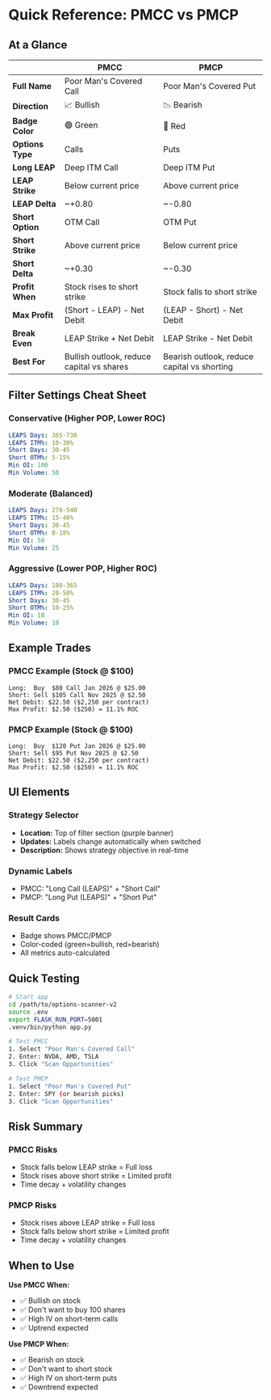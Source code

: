 # Quick Reference: PMCC vs PMCP

## At a Glance

| | PMCC | PMCP |
|---|---|---|
| **Full Name** | Poor Man's Covered Call | Poor Man's Covered Put |
| **Direction** | 📈 Bullish | 📉 Bearish |
| **Badge Color** | 🟢 Green | 🔴 Red |
| **Options Type** | Calls | Puts |
| **Long LEAP** | Deep ITM Call | Deep ITM Put |
| **LEAP Strike** | Below current price | Above current price |
| **LEAP Delta** | ~+0.80 | ~-0.80 |
| **Short Option** | OTM Call | OTM Put |
| **Short Strike** | Above current price | Below current price |
| **Short Delta** | ~+0.30 | ~-0.30 |
| **Profit When** | Stock rises to short strike | Stock falls to short strike |
| **Max Profit** | (Short - LEAP) - Net Debit | (LEAP - Short) - Net Debit |
| **Break Even** | LEAP Strike + Net Debit | LEAP Strike - Net Debit |
| **Best For** | Bullish outlook, reduce capital vs shares | Bearish outlook, reduce capital vs shorting |

## Filter Settings Cheat Sheet

### Conservative (Higher POP, Lower ROC)
```yaml
LEAPS Days: 365-730
LEAPS ITM%: 10-30%
Short Days: 30-45
Short OTM%: 5-15%
Min OI: 100
Min Volume: 50
```

### Moderate (Balanced)
```yaml
LEAPS Days: 270-540
LEAPS ITM%: 15-40%
Short Days: 30-45
Short OTM%: 8-18%
Min OI: 50
Min Volume: 25
```

### Aggressive (Lower POP, Higher ROC)
```yaml
LEAPS Days: 180-365
LEAPS ITM%: 20-50%
Short Days: 30-45
Short OTM%: 10-25%
Min OI: 10
Min Volume: 10
```

## Example Trades

### PMCC Example (Stock @ $100)
```
Long:  Buy  $80 Call Jan 2026 @ $25.00
Short: Sell $105 Call Nov 2025 @ $2.50
Net Debit: $22.50 ($2,250 per contract)
Max Profit: $2.50 ($250) = 11.1% ROC
```

### PMCP Example (Stock @ $100)
```
Long:  Buy  $120 Put Jan 2026 @ $25.00
Short: Sell $95 Put Nov 2025 @ $2.50
Net Debit: $22.50 ($2,250 per contract)
Max Profit: $2.50 ($250) = 11.1% ROC
```

## UI Elements

### Strategy Selector
- **Location:** Top of filter section (purple banner)
- **Updates:** Labels change automatically when switched
- **Description:** Shows strategy objective in real-time

### Dynamic Labels
- PMCC: "Long Call (LEAPS)" + "Short Call"
- PMCP: "Long Put (LEAPS)" + "Short Put"

### Result Cards
- Badge shows PMCC/PMCP
- Color-coded (green=bullish, red=bearish)
- All metrics auto-calculated

## Quick Testing

```bash
# Start app
cd /path/to/options-scanner-v2
source .env
export FLASK_RUN_PORT=5001
.venv/bin/python app.py

# Test PMCC
1. Select "Poor Man's Covered Call"
2. Enter: NVDA, AMD, TSLA
3. Click "Scan Opportunities"

# Test PMCP
1. Select "Poor Man's Covered Put"
2. Enter: SPY (or bearish picks)
3. Click "Scan Opportunities"
```

## Risk Summary

### PMCC Risks
- Stock falls below LEAP strike = Full loss
- Stock rises above short strike = Limited profit
- Time decay + volatility changes

### PMCP Risks
- Stock rises above LEAP strike = Full loss
- Stock falls below short strike = Limited profit
- Time decay + volatility changes

## When to Use

**Use PMCC When:**
- ✅ Bullish on stock
- ✅ Don't want to buy 100 shares
- ✅ High IV on short-term calls
- ✅ Uptrend expected

**Use PMCP When:**
- ✅ Bearish on stock
- ✅ Don't want to short stock
- ✅ High IV on short-term puts
- ✅ Downtrend expected
